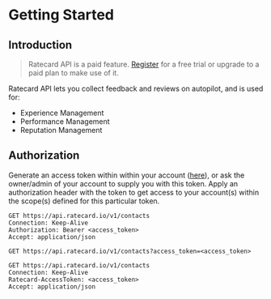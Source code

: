 # Getting Started

## Introduction
>Ratecard API is a paid feature. [Register](http://ratecard.io/register?source=API-docs) for a free trial or upgrade to a paid plan to make use of it.

Ratecard API lets you collect feedback and reviews on autopilot, and is used for:
- Experience Management
- Performance Management
- Reputation Management


## Authorization

Generate an access token within within your account ([here](https://ratecard.io/app/settings/api)), or ask the owner/admin of your account to supply you with this token. Apply an authorization header with the token to get access to your account(s) within the scope(s) defined for this particular token.

<!--
type: tab
title: Bearer Auth
-->

```http
GET https://api.ratecard.io/v1/contacts
Connection: Keep-Alive
Authorization: Bearer <access_token>
Accept: application/json
```

<!--
type: tab
title: API Key (Query Parameter)
-->

```
GET https://api.ratecard.io/v1/contacts?access_token=<access_token>
```

<!--
type: tab
title: API Key (Auth Header)
-->

```http
GET https://api.ratecard.io/v1/contacts
Connection: Keep-Alive
Ratecard-AccessToken: <access_token>
Accept: application/json
```

<!-- type: tab-end -->